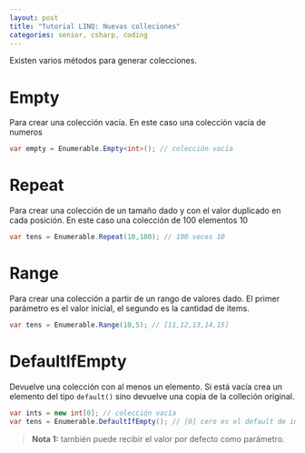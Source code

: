 ```yaml
---
layout: post
title: "Tutorial LINQ: Nuevas colleciones"
categories: senior, csharp, coding
---
```


Existen varios métodos para generar colecciones<!--more-->.

# Empty

Para crear una colección vacía. En este caso una colección vacía de numeros

```csharp
var empty = Enumerable.Empty<int>(); // colección vacía
```

# Repeat

Para crear una colección de un tamaño dado y con el valor duplicado en cada posición. En este caso una colección de 100 elementos 10

```csharp
var tens = Enumerable.Repeat(10,100); // 100 veces 10
```

# Range

Para crear una colección a partir de un rango de valores dado. El primer parámetro es el valor inicial, el segundo es la cantidad de items.

```csharp
var tens = Enumerable.Range(10,5); // [11,12,13,14,15]
```

# DefaultIfEmpty

Devuelve una colección con al menos un elemento. Si está vacía crea un elemento del tipo `default()` sino devuelve una copia de la colleción original.

```csharp
var ints = new int[0]; // colección vacía
var tens = Enumerable.DefaultIfEmpty(); // [0] cero es el default de int
```

> **Nota 1:** también puede recibir el valor por defecto como parámetro.
